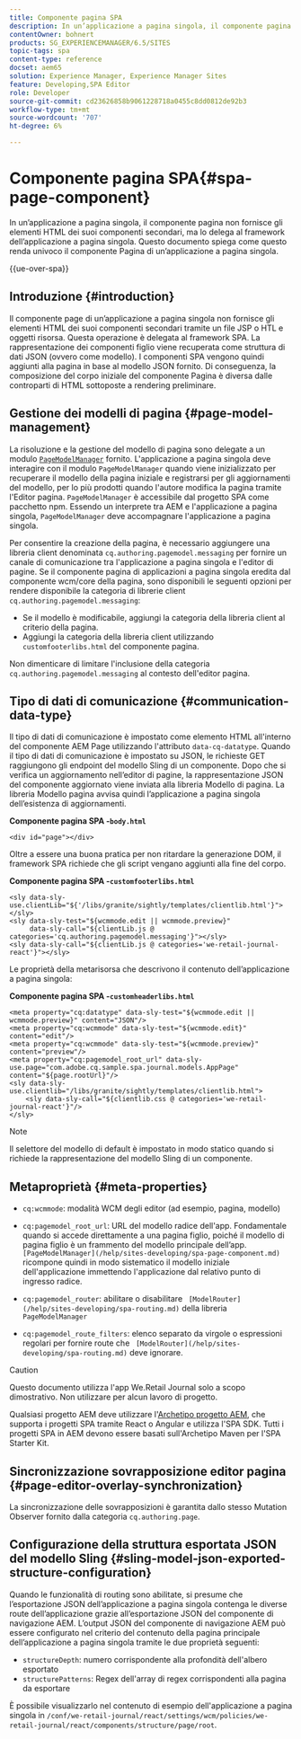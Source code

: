 ```yaml
---
title: Componente pagina SPA
description: In un’applicazione a pagina singola, il componente pagina non fornisce gli elementi HTML dei suoi componenti secondari, ma lo delega al framework dell’applicazione a pagina singola. Questo documento spiega come questo renda univoco il componente Pagina di un’applicazione a pagina singola.
contentOwner: bohnert
products: SG_EXPERIENCEMANAGER/6.5/SITES
topic-tags: spa
content-type: reference
docset: aem65
solution: Experience Manager, Experience Manager Sites
feature: Developing,SPA Editor
role: Developer
source-git-commit: cd23626858b9061228718a0455c8dd0812de92b3
workflow-type: tm+mt
source-wordcount: '707'
ht-degree: 6%

---
```


# Componente pagina SPA{#spa-page-component}

In un’applicazione a pagina singola, il componente pagina non fornisce gli elementi HTML dei suoi componenti secondari, ma lo delega al framework dell’applicazione a pagina singola. Questo documento spiega come questo renda univoco il componente Pagina di un’applicazione a pagina singola.

{{ue-over-spa}}

## Introduzione {#introduction}

Il componente page di un’applicazione a pagina singola non fornisce gli elementi HTML dei suoi componenti secondari tramite un file JSP o HTL e oggetti risorsa. Questa operazione è delegata al framework SPA. La rappresentazione dei componenti figlio viene recuperata come struttura di dati JSON (ovvero come modello). I componenti SPA vengono quindi aggiunti alla pagina in base al modello JSON fornito. Di conseguenza, la composizione del corpo iniziale del componente Pagina è diversa dalle controparti di HTML sottoposte a rendering preliminare.

## Gestione dei modelli di pagina {#page-model-management}

La risoluzione e la gestione del modello di pagina sono delegate a un modulo [`PageModelManager`](/help/sites-developing/spa-blueprint.md#pagemodelmanager) fornito. L&#39;applicazione a pagina singola deve interagire con il modulo `PageModelManager` quando viene inizializzato per recuperare il modello della pagina iniziale e registrarsi per gli aggiornamenti del modello, per lo più prodotti quando l&#39;autore modifica la pagina tramite l&#39;Editor pagina. `PageModelManager` è accessibile dal progetto SPA come pacchetto npm. Essendo un interprete tra AEM e l&#39;applicazione a pagina singola, `PageModelManager` deve accompagnare l&#39;applicazione a pagina singola.

Per consentire la creazione della pagina, è necessario aggiungere una libreria client denominata `cq.authoring.pagemodel.messaging` per fornire un canale di comunicazione tra l&#39;applicazione a pagina singola e l&#39;editor di pagine. Se il componente pagina di applicazioni a pagina singola eredita dal componente wcm/core della pagina, sono disponibili le seguenti opzioni per rendere disponibile la categoria di librerie client `cq.authoring.pagemodel.messaging`:

* Se il modello è modificabile, aggiungi la categoria della libreria client al criterio della pagina.
* Aggiungi la categoria della libreria client utilizzando `customfooterlibs.html` del componente pagina.

Non dimenticare di limitare l&#39;inclusione della categoria `cq.authoring.pagemodel.messaging` al contesto dell&#39;editor pagina.

## Tipo di dati di comunicazione {#communication-data-type}

Il tipo di dati di comunicazione è impostato come elemento HTML all&#39;interno del componente AEM Page utilizzando l&#39;attributo `data-cq-datatype`. Quando il tipo di dati di comunicazione è impostato su JSON, le richieste GET raggiungono gli endpoint del modello Sling di un componente. Dopo che si verifica un aggiornamento nell’editor di pagine, la rappresentazione JSON del componente aggiornato viene inviata alla libreria Modello di pagina. La libreria Modello pagina avvisa quindi l’applicazione a pagina singola dell’esistenza di aggiornamenti.

**Componente pagina SPA -`body.html`**

```
<div id="page"></div>
```

Oltre a essere una buona pratica per non ritardare la generazione DOM, il framework SPA richiede che gli script vengano aggiunti alla fine del corpo.

**Componente pagina SPA -`customfooterlibs.html`**

```
<sly data-sly-use.clientLib="${'/libs/granite/sightly/templates/clientlib.html'}"></sly>
<sly data-sly-test="${wcmmode.edit || wcmmode.preview}"
     data-sly-call="${clientLib.js @ categories='cq.authoring.pagemodel.messaging'}"></sly>
<sly data-sly-call="${clientLib.js @ categories='we-retail-journal-react'}"></sly>
```

Le proprietà della metarisorsa che descrivono il contenuto dell’applicazione a pagina singola:

**Componente pagina SPA -`customheaderlibs.html`**

```
<meta property="cq:datatype" data-sly-test="${wcmmode.edit || wcmmode.preview}" content="JSON"/>
<meta property="cq:wcmmode" data-sly-test="${wcmmode.edit}" content="edit"/>
<meta property="cq:wcmmode" data-sly-test="${wcmmode.preview}" content="preview"/>
<meta property="cq:pagemodel_root_url" data-sly-use.page="com.adobe.cq.sample.spa.journal.models.AppPage" content="${page.rootUrl}"/>
<sly data-sly-use.clientlib="/libs/granite/sightly/templates/clientlib.html">
    <sly data-sly-call="${clientlib.css @ categories='we-retail-journal-react'}"/>
</sly>
```

>[!NOTE]
>
>Il selettore del modello di default è impostato in modo statico quando si richiede la rappresentazione del modello Sling di un componente.

## Metaproprietà {#meta-properties}

* `cq:wcmmode`: modalità WCM degli editor (ad esempio, pagina, modello)
* `cq:pagemodel_root_url`: URL del modello radice dell&#39;app. Fondamentale quando si accede direttamente a una pagina figlio, poiché il modello di pagina figlio è un frammento del modello principale dell’app. ` [PageModelManager](/help/sites-developing/spa-page-component.md)` ricompone quindi in modo sistematico il modello iniziale dell&#39;applicazione immettendo l&#39;applicazione dal relativo punto di ingresso radice.

* `cq:pagemodel_router`: abilitare o disabilitare ` [ModelRouter](/help/sites-developing/spa-routing.md)` della libreria `PageModelManager`

* `cq:pagemodel_route_filters`: elenco separato da virgole o espressioni regolari per fornire route che ` [ModelRouter](/help/sites-developing/spa-routing.md)` deve ignorare.

>[!CAUTION]
>
>Questo documento utilizza l&#39;app We.Retail Journal solo a scopo dimostrativo. Non utilizzare per alcun lavoro di progetto.
>
>Qualsiasi progetto AEM deve utilizzare l&#39;[Archetipo progetto AEM](https://experienceleague.adobe.com/docs/experience-manager-core-components/using/developing/archetype/overview.html?lang=it), che supporta i progetti SPA tramite React o Angular e utilizza l&#39;SPA SDK. Tutti i progetti SPA in AEM devono essere basati sull&#39;Archetipo Maven per l&#39;SPA Starter Kit.

## Sincronizzazione sovrapposizione editor pagina {#page-editor-overlay-synchronization}

La sincronizzazione delle sovrapposizioni è garantita dallo stesso Mutation Observer fornito dalla categoria `cq.authoring.page`.

## Configurazione della struttura esportata JSON del modello Sling {#sling-model-json-exported-structure-configuration}

Quando le funzionalità di routing sono abilitate, si presume che l’esportazione JSON dell’applicazione a pagina singola contenga le diverse route dell’applicazione grazie all’esportazione JSON del componente di navigazione AEM. L’output JSON del componente di navigazione AEM può essere configurato nel criterio del contenuto della pagina principale dell’applicazione a pagina singola tramite le due proprietà seguenti:

* `structureDepth`: numero corrispondente alla profondità dell&#39;albero esportato
* `structurePatterns`: Regex dell&#39;array di regex corrispondenti alla pagina da esportare

È possibile visualizzarlo nel contenuto di esempio dell&#39;applicazione a pagina singola in `/conf/we-retail-journal/react/settings/wcm/policies/we-retail-journal/react/components/structure/page/root`.
